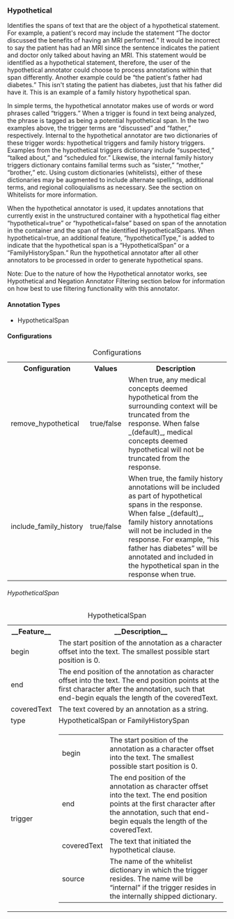 <h3 id="hypothetical">Hypothetical</h3>

Identifies the spans of text that are the object of a hypothetical statement. For example, a patient's record may include the statement <q>The doctor discussed the benefits of having an MRI performed.</q> It would be incorrect to say the patient has had an MRI since the sentence indicates the patient and doctor only talked about having an MRI. This statement would be identified as a hypothetical statement, therefore, the user of the hypothetical annotator could choose to process annotations within that span differently. Another example could be <q>the patient's father had diabetes.</q> This isn't stating the patient has diabetes, just that his father did have it. This is an example of a family history hypothetical span.

In simple terms, the hypothetical annotator makes use of words or word phrases called <q>triggers.</q> When a trigger is found in text being analyzed, the phrase is tagged as being a potential hypothetical span. In the two examples above, the trigger terms are <q>discussed</q> and <q>father,</q> respectively. Internal to the hypothetical annotator are two dictionaries of these trigger words: hypothetical triggers and family history triggers. Examples from the hypothetical triggers dictionary include <q>suspected,</q> <q>talked about,</q> and <q>scheduled for.</q> Likewise, the internal family history triggers dictionary contains familial terms such as <q>sister,</q> <q>mother,</q> <q>brother,</q> etc. Using custom dictionaries (whitelists), either of these dictionaries may be augmented to include alternate spellings, additional terms, and regional colloquialisms as necessary. See the section on Whitelists for more information.

When the hypothetical annotator is used, it updates annotations that currently exist in the unstructured container with a hypothetical flag either <q>hypothetical=true</q> or <q>hypothetical=false</q> based on span of the annotation in the container and the span of the identified HypotheticalSpans. When hypothetical=true, an additional feature, <q>hypotheticalType,</q> is added to indicate that the hypothetical span is a <q>HypotheticalSpan</q> or a <q>FamilyHistorySpan.</q> Run the hypothetical annotator after all other annotators to be processed in order to generate hypothetical spans.

Note: Due to the nature of how the Hypothetical annotator works, see Hypothetical and Negation Annotator Filtering section below for information on how best to use filtering functionality with this annotator.

<h4>Annotation Types</h4>

* HypotheticalSpan

<h4>Configurations</h4>

<table>
<caption>Configurations</caption>
<tr>
<th>Configuration</t>
<th>Values</th>
<th>Description</th>
</tr>
<tr>
<td>remove_hypothetical</td>
<td>true/false</td>
<td>When true, any medical concepts deemed hypothetical from the surrounding context will be truncated from the response. When false _(default)_, medical concepts deemed hypothetical will not be truncated from the response.</td>
</tr>
<tr>
<td>include_family_history</td>
<td>true/false</td>
<td>When true, the family history annotations will be included as part of hypothetical spans in the response. When false _(default)_, family history annotations will not be included in the response. For example, <q>his father has diabetes</q> will be annotated and included in the hypothetical span in the response when true.</td>
</tr>
</table>

###### HypotheticalSpan

<table>
<caption>HypotheticalSpan</caption>
<tr><th>__Feature__</th><th>__Description__</th></tr>
</tr><td>begin</td><td>The start position of the annotation as a character offset into the text. The smallest possible start position is 0.</td></tr>
<tr><td>end</td><td>The end position of the annotation as character offset into the text. The end position points at the first character after the annotation, such that end-begin equals the length of the coveredText.</td></tr>
<tr><td>coveredText</td><td>The text covered by an annotation as a string.</td></tr>
<tr><td>type</td><td>HypotheticalSpan or FamilyHistorySpan</td></tr>
<tr><td>trigger</td><td><table role="presentation"><tbody>
  <tr><td>begin</td><td>The start position of the annotation as a character offset into the text. The smallest possible start position is 0.</td></tr>
  <tr><td>end</td><td>The end position of the annotation as character offset into the text. The end position points at the first character after the annotation, such that end-begin equals the length of the coveredText.</td></tr>
  <tr><td>coveredText</td><td>The text that initiated the hypothetical clause.</td></tr>
  <tr><td>source</td><td>The name of the whitelist dictionary in which the trigger resides. The name will be <q>internal</q> if the trigger resides in the internally shipped dictionary.</td></tr>
</tbody></table></td></tr>
</table>
